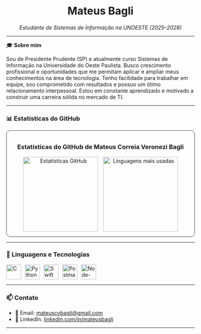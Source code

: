 <h1 align="center">Mateus Bagli</h1>
<p align="center"><em>Estudante de Sistemas de Informação na UNOESTE (2025–2028)</em></p>

---

🎓 **Sobre mim**

Sou de Presidente Prudente (SP) e atualmente curso Sistemas de Informação na Universidade do Oeste Paulista. Busco crescimento profissional e oportunidades que me permitam aplicar e ampliar meus conhecimentos na área de tecnologia. Tenho facilidade para trabalhar em equipe, sou comprometido com resultados e possuo um ótimo relacionamento interpessoal. Estou em constante aprendizado e motivado a construir uma carreira sólida no mercado de TI.

---

### 📊 Estatísticas do GitHub

<div align="center" style="border: 1px solid #444; padding: 10px; border-radius: 10px;">
  <h3>Estatísticas do GitHub de Mateus Correia Veronezi Bagli</h3>
  <img 
    src="https://github-readme-stats.vercel.app/api?username=mateusbagli&show_icons=true&theme=tokyonight&include_all_commits=true&locale=pt-br" 
    height="200"
    alt="Estatísticas GitHub"
    style="margin-right: 10px;"
  />
  <img 
    src="https://github-readme-stats.vercel.app/api/top-langs/?username=mateusbagli&theme=tokyonight&layout=compact&custom_title=Tecnologias&langs_count=9" 
    height="200"
    alt="Linguagens mais usadas"
  />
</div>

---


### 🤖 Linguagens e Tecnologias


<div style="display: flex; flex-wrap: wrap; gap: 10px;">
  <img src="https://cdn.jsdelivr.net/gh/devicons/devicon@latest/icons/c/c-original.svg" title="C" width="40px"/>
  <img src="https://cdn.jsdelivr.net/gh/devicons/devicon@latest/icons/python/python-original.svg" title="Python" width="40px"/>
  <img src="https://cdn.jsdelivr.net/gh/devicons/devicon@latest/icons/swift/swift-original.svg" title="Swift" width="40px"/>
  <img src="https://cdn.jsdelivr.net/gh/devicons/devicon@latest/icons/postman/postman-original.svg" title="Postman" width="40px"/>
  <img src="https://cdn.jsdelivr.net/gh/devicons/devicon@latest/icons/nodered/nodered-original.svg" title="Node-Red" width="40px"/>
</div>


---

### 📫 Contato

- 📧 Email: mateuscvbagli@gmail.com  
- 💼 LinkedIn: [linkedin.com/in/mateusbagli]([https://linkedin.com/in/mateusbagli](https://www.linkedin.com/in/mateus-correia-veronezi-bagli-4b571a364)) 

---
